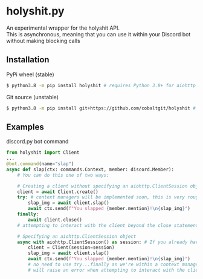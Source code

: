 # holyshit.py

An experimental wrapper for the holyshit API.  
This is asynchronous, meaning that you can use it within your Discord bot without making blocking calls

## Installation
PyPi wheel (stable)
```bash
$ python3.8 -m pip install holyshit # requires Python 3.8+ for aiohttp compatibility
```

Git source (unstable)
```bash
$ python3.8 -m pip install git+https://github.com/cobaltgit/holyshit # requires Python 3.8+ for aiohttp compatibility
```

## Examples

discord.py bot command
```py
from holyshit import Client
...
@bot.command(name="slap")
async def slap(ctx: commands.Context, member: discord.Member):
    # You can do this one of two ways:

    # Creating a client without specifying an aiohttp.ClientSession object
    client = await Client.create()
    try: # context managers will be implemented soon, this is very rough
        slap_img = await client.slap()
        await ctx.send(f"You slapped {member.mention}!\n{slap_img}")
    finally:
        await client.close()
    # attempting to interact with the client beyond the close statement will raise an error

    # Specifying an aiohttp.ClientSession object
    async with aiohttp.ClientSession() as session: # If you already have a session stored in a botvar, don't use it, unless you want your client to persist - if you want to do that, you could store the client in a botvar along with the aiohttp session
        client = Client(session=session)
        slap_img = await client.slap()
        await ctx.send(f"You slapped {member.mention}!\n{slap_img}")
        # no need to use try...finally as we're within a context manager for the aiohttp session 
        # will raise an error when attempting to interact with the client outside the context manager
```
